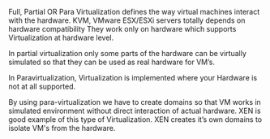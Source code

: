 
Full, Partial OR Para Virtualization defines the way virtual machines interact with the hardware.
KVM, VMware ESX/ESXi servers totally depends on hardware compatibility They work only on hardware which supports Virtualization at 
hardware level.

In partial virtualization only some parts of the hardware can be virtually simulated so that they can be used as real hardware for VM’s.

In Paravirtualization, Virtualization is implemented where your Hardware is not at all supported.

By using para-virtualization we have to create domains so that VM works in simulated environment without direct interaction of 
actual hardware. XEN is good example of this type of Virtualization. XEN creates it’s own domains to isolate VM's from the hardware.
